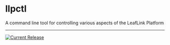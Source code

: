 # llpctl

A command line tool for controlling various aspects of the LeafLink Platform

---

[![Current Release](https://img.shields.io/badge/release-0.2.3-1eb0fc.svg)](https://github.com/leeaflink/llpctl/releases/tag/0.2.3)
